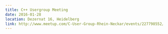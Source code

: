 ```yaml
---
title: C++ Usergroup Meeting
date: 2016-01-28
location: Dezernat 16, Heidelberg
link: http://www.meetup.com/C-User-Group-Rhein-Neckar/events/227798552/
---
```

